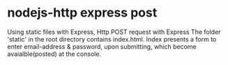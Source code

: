 # nodejs-http express post
 Using static files with Express, Http POST request with Express
 The folder 'static' in the root directory contains index.html.
 Index presents a form to enter email-address & password, upon submitting, which become avaialble(posted) at the console.